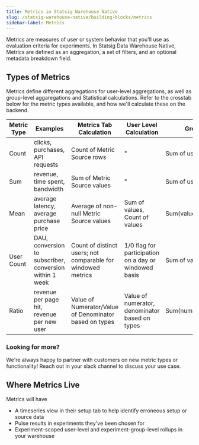 ```yaml
---
title: Metrics in Statsig Warehouse Native
slug: /statsig-warehouse-native/building-blocks/metrics
sidebar-label: Metrics
---
```


Metrics are measures of user or system behavior that you'll use as evaluation criteria for
experiments. In Statsig Data Warehouse Native, Metrics are defined as an aggregation, a set of
filters, and an optional metadata breakdown field.

## Types of Metrics

Metrics define different aggregations for user-level aggregations, as well as group-level aggaregations
and Statistical calculations. Refer to the crosstab below for the metric types available, and how
we'll calculate these on the backend.

| Metric Type | Examples                                                | Metrics Tab Calculation                                      | User Level Calculation                                | Group Calculation Type            | Stats Notes          |
| ----------- | ------------------------------------------------------- | ------------------------------------------------------------ | ----------------------------------------------------- | --------------------------------- | -------------------- |
| Count       | clicks, purchases, API requests                         | Count of Metric Source rows                                  | "                                                     | Sum of user values                |                      |
| Sum         | revenue, time spent, bandwidth                          | Sum of Metric Source values                                  | "                                                     | Sum of user values                |                      |
| Mean        | average latency, average purchase price                 | Average of non-null Metric Source values                     | Sum of values, Count of values                        | Sum(values)/Sum(counts)           | Delta Method applied |
| User Count  | DAU, conversion to subscriber, conversion within 1 week | Count of distinct users; not comparable for windowed metrics | 1/0 flag for participation on a day or windowed basis | Sum of values                     |                      |
| Ratio       | revenue per page hit, revenue per new user              | Value of Numerator/Value of Denominator based on types       | Value of numerator, denominator based on types        | Sum(numerators)/Sum(denominators) | Delta Method applied |

### Looking for more?

We're always happy to partner with customers on new metric types or functionality! Reach out in your slack channel to discuss your use case.

## Where Metrics Live

Metrics will have

- A timeseries view in their setup tab to help identify erroneous setup or source data
- Pulse results in experiments they've been chosen for
- Experiment-scoped user-level and experiment-group-level rollups in your warehouse
